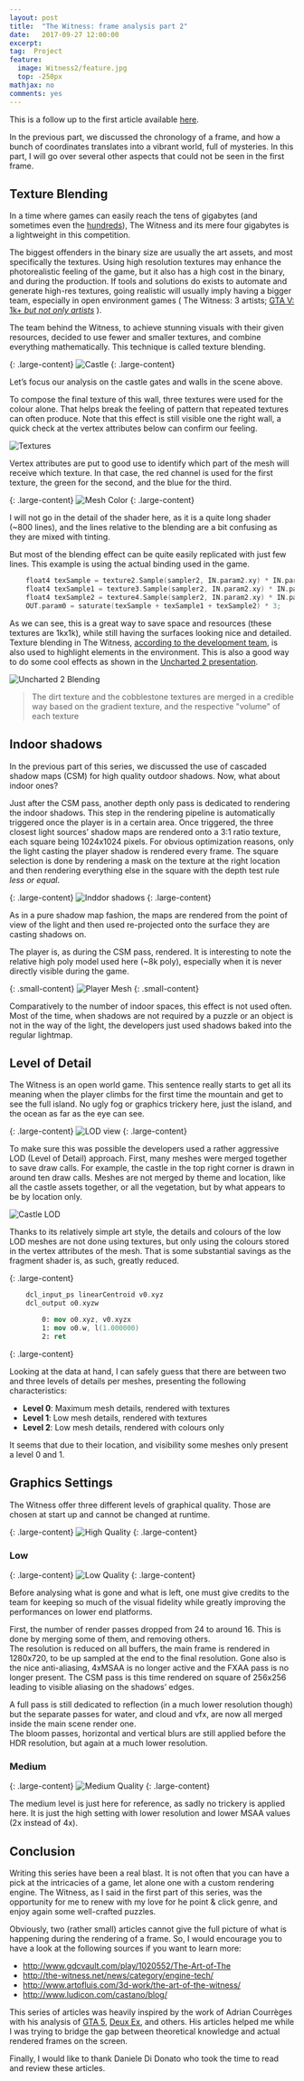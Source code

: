```yaml
---
layout: post
title:  "The Witness: frame analysis part 2"
date:   2017-09-27 12:00:00
excerpt:
tag:  Project
feature:
  image: Witness2/feature.jpg
  top: -250px
mathjax: no
comments: yes
---
```

This is a follow up to the first article available [here](http://blog.thomaspoulet.fr/the-witness-frame-part-1/).

In the previous part, we discussed the chronology of a frame, and how a bunch of coordinates translates into a vibrant world, full of mysteries. In this part, I will go over several other aspects that could not be seen in the first frame.

## Texture Blending

In a time where games can easily reach the tens of gigabytes (and sometimes even the [hundreds](https://www.gamespot.com/articles/call-of-duty-infinite-warfares-130-gb-size-is-high/1100-6444309/)), The Witness and its mere four gigabytes is a lightweight in this competition.

The biggest offenders in the binary size are usually the art assets, and most specifically the textures. Using high resolution textures may enhance the photorealistic feeling of the game, but it also has a high cost in the binary, and during the production. If tools and solutions do exists to automate and generate high-res textures, going realistic will usually imply having a bigger team, especially in open environment games ( The Witness: 3 artists; [GTA V: 1k+ *but not only artists*](http://www.gamechup.com/gta-5-dev-team-size-more-than-1000-manpower-dependent-on-game-detail/) ).

The team behind the Witness, to achieve stunning visuals with their given resources, decided to use fewer and smaller textures, and combine everything mathematically. This technique is called texture blending.

{: .large-content}
![Castle](../assets/content/Witness2/feature.jpg)
{: .large-content}

Let’s focus our analysis on the castle gates and walls in the scene above.

To compose the final texture of this wall, three textures were used for the colour alone. That helps break the feeling of pattern that repeated textures can often produce. Note that this effect is still visible one the right wall, a quick check at the vertex attributes below can confirm our feeling.

![Textures](../assets/content/Witness2/wall_tex.jpg)

Vertex attributes are put to good use to identify which part of the mesh will receive which texture. In that case, the red channel is used for the first texture, the green for the second, and the blue for the third.

{: .large-content}
![Mesh Color](../assets/content/Witness2/vertex_attrib.jpg)
{: .large-content}

I will not go in the detail of the shader here, as it is a quite long shader (~800 lines), and the lines relative to the blending are a bit confusing as they are mixed with tinting.

But most of the blending effect can be quite easily replicated with just few lines. This example is using the actual binding used in the game.

```c
    float4 texSample = texture2.Sample(sampler2, IN.param2.xy) * IN.param7.x;
    float4 texSample1 = texture3.Sample(sampler2, IN.param2.xy) * IN.param7.y;
    float4 texSample2 = texture4.Sample(sampler2, IN.param2.xy) * IN.param7.z;
    OUT.param0 = saturate(texSample + texSample1 + texSample2) * 3;
```

As we can see, this is a great way to save space and resources (these textures are 1kx1k), while still having the surfaces looking nice and detailed. Texture blending in The Witness, [according to the development team]((http://the-witness.net/news/2010/11/experiments-in-texturing/)), is also used to highlight elements in the environment. This is also a good way to do some cool effects as shown in the [Uncharted 2 presentation](http://www.gdcvault.com/play/1012449/Uncharted-2-Art).

![Uncharted 2 Blending](../assets/content/Witness2/blending_u2.jpg)

>The dirt texture and the cobblestone textures are merged in a credible way based on the gradient texture, and the respective "volume" of each texture

## Indoor shadows

In the previous part of this series, we discussed the use of cascaded shadow maps (CSM) for high quality outdoor shadows. Now, what about indoor ones?

Just after the CSM pass, another depth only pass is dedicated to rendering the indoor shadows. This step in the rendering pipeline is automatically triggered once the player is in a certain area. Once triggered, the three closest light sources’ shadow maps are rendered onto a 3:1 ratio texture, each square being 1024x1024 pixels. For obvious optimization reasons, only the light casting the player shadow is rendered every frame. The square selection is done by rendering a mask on the texture at the right location and then rendering everything else in the square with the depth test rule *less or equal*.

{: .large-content}
![Inddor shadows](../assets/content/Witness2/shadow_indoor.jpg)
{: .large-content}

As in a pure shadow map fashion, the maps are rendered from the point of view of the light and then used re-projected onto the surface they are casting shadows on.

The player is, as during the CSM pass, rendered. It is interesting to note the relative high poly model used here (~8k poly), especially when it is never directly visible during the game.

{: .small-content}
![Player Mesh](../assets/content/Witness2/player.png)
{: .small-content}

Comparatively to the number of indoor spaces, this effect is not used often. Most of the time, when shadows are not required by a puzzle or an object is not in the way of the light, the developers just used shadows baked into the regular lightmap.

## Level of Detail

The Witness is an open world game. This sentence really starts to get all its meaning when the player climbs for the first time the mountain and get to see the full island. No ugly fog or graphics trickery here, just the island, and the ocean as far as the eye can see.

{: .large-content}
![LOD view](../assets/content/Witness2/lod.jpg)
{: .large-content}

To make sure this was possible the developers used a rather aggressive LOD (Level of Detail) approach. First, many meshes were merged together to save draw calls. For example, the castle in the top right corner is drawn in around ten draw calls. Meshes are not merged by theme and location, like all the castle assets together, or all the vegetation, but by what appears to be by location only.

![Castle LOD](../assets/content/Witness2/castle_lod.png)

Thanks to its relatively simple art style, the details and colours of the low LOD meshes are not done using textures, but only using the colours stored in the vertex attributes of the mesh. That is some substantial savings as the fragment shader is, as such, greatly reduced.

{: .large-content}
```nasm
    dcl_input_ps linearCentroid v0.xyz
    dcl_output o0.xyzw

        0: mov o0.xyz, v0.xyzx
        1: mov o0.w, l(1.000000)
        2: ret
```
{: .large-content}

Looking at the data at hand, I can safely guess that there are between two and three levels of details per meshes, presenting the following characteristics:

 * **Level 0**: Maximum mesh details, rendered with textures
 * **Level 1**: Low mesh details, rendered with textures
 * **Level 2**: Low mesh details, rendered with colours only

It seems that due to their location, and visibility some meshes only present a level 0 and 1.

## Graphics Settings

The Witness offer three different levels of graphical quality. Those are chosen at start up and cannot be changed at runtime.

{: .large-content}
![High Quality](../assets/content/Witness2/high.jpg)
{: .large-content}

### Low

{: .large-content}
![Low Quality](../assets/content/Witness2/low.jpg)
{: .large-content}

Before analysing what is gone and what is left, one must give credits to the team for keeping so much of the visual fidelity while greatly improving the performances on lower end platforms.

First, the number of render passes dropped from 24 to around 16. This is done by merging some of them, and removing others.  
The resolution is reduced on all buffers, the main frame is rendered in 1280x720, to be up sampled at the end to the final resolution. Gone also is the nice anti-aliasing, 4xMSAA is no longer active and the FXAA pass is no longer present. The CSM pass is this time rendered on square of 256x256 leading to visible aliasing on the shadows’ edges.

A full pass is still dedicated to reflection (in a much lower resolution though) but the separate passes for water, and cloud and vfx, are now all merged inside the main scene render one.  
The bloom passes, horizontal and vertical blurs are still applied before the HDR resolution, but again at a much lower resolution.

### Medium

{: .large-content}
![Medium Quality](../assets/content/Witness2/medium.jpg)
{: .large-content}

The medium level is just here for reference, as sadly no trickery is applied here. It is just the high setting with lower resolution and lower MSAA values (2x instead of 4x).

## Conclusion

Writing this series have been a real blast. It is not often that you can have a pick at the intricacies of a game, let alone one with a custom rendering engine. The Witness, as I said in the first part of this series, was the opportunity for me to renew with my love for he point & click genre, and enjoy again some well-crafted puzzles.

Obviously, two (rather small) articles cannot give the full picture of what is happening during the rendering of a frame. So, I would encourage you to have a look at the following sources if you want to learn more:

 * http://www.gdcvault.com/play/1020552/The-Art-of-The
 * http://the-witness.net/news/category/engine-tech/
 * http://www.artofluis.com/3d-work/the-art-of-the-witness/
 * http://www.ludicon.com/castano/blog/

This series of articles was heavily inspired by the work of Adrian Courrèges with his analysis of [GTA 5](http://www.adriancourreges.com/blog/2015/11/02/gta-v-graphics-study/), [Deux Ex](http://www.adriancourreges.com/blog/2015/03/10/deus-ex-human-revolution-graphics-study/), and others. His articles helped me while I was trying to bridge the gap between theoretical knowledge and actual rendered frames on the screen.

Finally, I would like to thank Daniele Di Donato who took the time to read and review these articles.